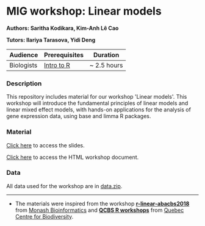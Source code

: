 # MIG workshop: Linear models

**Authors: Saritha Kodikara, Kim-Anh L&#234; Cao**

**Tutors: Ilariya Tarasova, Yidi Deng**

| Audience      | Prerequisites | Duration    |
| ------------- | ------------- | ----------- |
| Biologists    | [Intro to R](https://melbintgen.github.io/intro-to-r/intro_r_biologists.html)          |~ 2.5 hours    |


### Description

This repository includes material for our workshop 'Linear models'. This workshop will introduce the fundamental principles of linear models and linear mixed effect models, with hands-on applications for the analysis of gene expression data, using base and limma R packages.


### Material

[Click here](https://melbintgen.github.io/intro-to-linear-models/Linear_model_slides.PDF) to access the slides.

[Click here](https://melbintgen.github.io/intro-to-linear-models/linear_models.html) to access the HTML workshop document.

### Data
All data used for the workshop are in [data.zip](https://melbintgen.github.io/intro-to-linear-models/data.zip).


-----

- The materials were inspired from the workshop **[r-linear-abacbs2018](https://monashbioinformaticsplatform.github.io/r-linear-abacbs2018/topics/linear_models_abacbs2018.html)** from [Monash Bioinformatics](https://github.com/MonashBioinformaticsPlatform) and **[QCBS R workshops](https://r.qcbs.ca/workshop04/pres-en/workshop04-pres-en.html#1)** from [Quebec Centre for Biodiversity](https://r.qcbs.ca/). 
